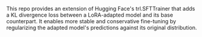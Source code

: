 

This repo provides an extension of Hugging Face's trl.SFTTrainer that adds a KL divergence loss between a LoRA-adapted model and its base counterpart. It enables more stable and conservative fine-tuning by regularizing the adapted model's predictions against its original distribution.
